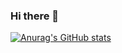 ### Hi there 👋

[![Anurag's GitHub stats](https://github-readme-stats.vercel.app/api?username=mrxuxg)](https://github.com/anuraghazra/github-readme-stats?theme=cobalt)

